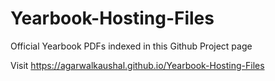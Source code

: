 # Yearbook-Hosting-Files
Official Yearbook PDFs indexed in this Github Project page

Visit https://agarwalkaushal.github.io/Yearbook-Hosting-Files 
